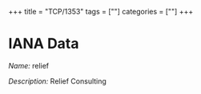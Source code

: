 +++
title = "TCP/1353"
tags = [""]
categories = [""]
+++

# IANA Data

_Name:_ relief

_Description:_ Relief Consulting

